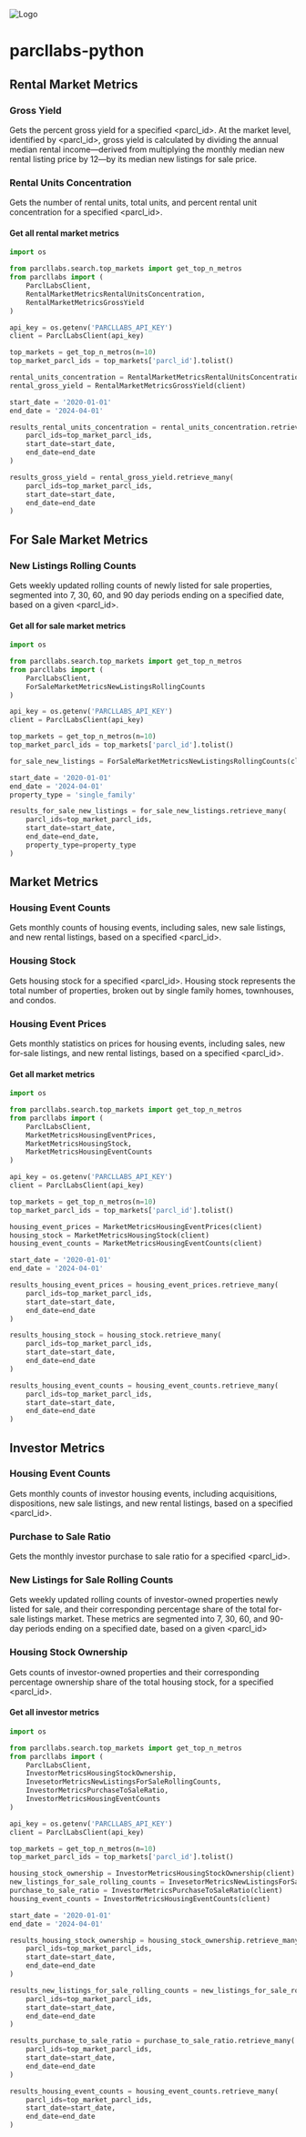 ![Logo](img/labs.jpg)
# parcllabs-python

## Rental Market Metrics

### Gross Yield
Gets the percent gross yield for a specified <parcl_id>. At the market level, identified by <parcl_id>, gross yield is calculated by dividing the annual median rental income—derived from multiplying the monthly median new rental listing price by 12—by its median new listings for sale price.

### Rental Units Concentration
Gets the number of rental units, total units, and percent rental unit concentration for a specified <parcl_id>.

#### Get all rental market metrics
```python
import os

from parcllabs.search.top_markets import get_top_n_metros
from parcllabs import (
    ParclLabsClient,
    RentalMarketMetricsRentalUnitsConcentration,
    RentalMarketMetricsGrossYield
)

api_key = os.getenv('PARCLLABS_API_KEY')
client = ParclLabsClient(api_key)

top_markets = get_top_n_metros(n=10)
top_market_parcl_ids = top_markets['parcl_id'].tolist()

rental_units_concentration = RentalMarketMetricsRentalUnitsConcentration(client)
rental_gross_yield = RentalMarketMetricsGrossYield(client)

start_date = '2020-01-01'
end_date = '2024-04-01'

results_rental_units_concentration = rental_units_concentration.retrieve_many(
    parcl_ids=top_market_parcl_ids,
    start_date=start_date,
    end_date=end_date
)

results_gross_yield = rental_gross_yield.retrieve_many(
    parcl_ids=top_market_parcl_ids,
    start_date=start_date,
    end_date=end_date
)
```

## For Sale Market Metrics

### New Listings Rolling Counts
Gets weekly updated rolling counts of newly listed for sale properties, segmented into 7, 30, 60, and 90 day periods ending on a specified date, based on a given <parcl_id>.


#### Get all for sale market metrics
```python
import os

from parcllabs.search.top_markets import get_top_n_metros
from parcllabs import (
    ParclLabsClient,
    ForSaleMarketMetricsNewListingsRollingCounts
)

api_key = os.getenv('PARCLLABS_API_KEY')
client = ParclLabsClient(api_key)

top_markets = get_top_n_metros(n=10)
top_market_parcl_ids = top_markets['parcl_id'].tolist()

for_sale_new_listings = ForSaleMarketMetricsNewListingsRollingCounts(client)

start_date = '2020-01-01'
end_date = '2024-04-01'
property_type = 'single_family'

results_for_sale_new_listings = for_sale_new_listings.retrieve_many(
    parcl_ids=top_market_parcl_ids,
    start_date=start_date,
    end_date=end_date,
    property_type=property_type
)
```

## Market Metrics

### Housing Event Counts
Gets monthly counts of housing events, including sales, new sale listings, and new rental listings, based on a specified <parcl_id>.

### Housing Stock
Gets housing stock for a specified <parcl_id>. Housing stock represents the total number of properties, broken out by single family homes, townhouses, and condos.

### Housing Event Prices
Gets monthly statistics on prices for housing events, including sales, new for-sale listings, and new rental listings, based on a specified <parcl_id>.


#### Get all market metrics
```python
import os

from parcllabs.search.top_markets import get_top_n_metros
from parcllabs import (
    ParclLabsClient,
    MarketMetricsHousingEventPrices,
    MarketMetricsHousingStock,
    MarketMetricsHousingEventCounts
)

api_key = os.getenv('PARCLLABS_API_KEY')
client = ParclLabsClient(api_key)

top_markets = get_top_n_metros(n=10)
top_market_parcl_ids = top_markets['parcl_id'].tolist()

housing_event_prices = MarketMetricsHousingEventPrices(client)
housing_stock = MarketMetricsHousingStock(client)
housing_event_counts = MarketMetricsHousingEventCounts(client)

start_date = '2020-01-01'
end_date = '2024-04-01'

results_housing_event_prices = housing_event_prices.retrieve_many(
    parcl_ids=top_market_parcl_ids,
    start_date=start_date,
    end_date=end_date
)

results_housing_stock = housing_stock.retrieve_many(
    parcl_ids=top_market_parcl_ids,
    start_date=start_date,
    end_date=end_date
)

results_housing_event_counts = housing_event_counts.retrieve_many(
    parcl_ids=top_market_parcl_ids,
    start_date=start_date,
    end_date=end_date
)
```

## Investor Metrics

### Housing Event Counts
Gets monthly counts of investor housing events, including acquisitions, dispositions, new sale listings, and new rental listings, based on a specified <parcl_id>.

### Purchase to Sale Ratio
Gets the monthly investor purchase to sale ratio for a specified <parcl_id>.

### New Listings for Sale Rolling Counts
Gets weekly updated rolling counts of investor-owned properties newly listed for sale, and their corresponding percentage share of the total for-sale listings market. These metrics are segmented into 7, 30, 60, and 90-day periods ending on a specified date, based on a given <parcl_id>

### Housing Stock Ownership
Gets counts of investor-owned properties and their corresponding percentage ownership share of the total housing stock, for a specified <parcl_id>.

#### Get all investor metrics
```python
import os

from parcllabs.search.top_markets import get_top_n_metros
from parcllabs import (
    ParclLabsClient,
    InvestorMetricsHousingStockOwnership, 
    InvesetorMetricsNewListingsForSaleRollingCounts,
    InvestorMetricsPurchaseToSaleRatio,
    InvestorMetricsHousingEventCounts
)

api_key = os.getenv('PARCLLABS_API_KEY')
client = ParclLabsClient(api_key)

top_markets = get_top_n_metros(n=10)
top_market_parcl_ids = top_markets['parcl_id'].tolist()

housing_stock_ownership = InvestorMetricsHousingStockOwnership(client)
new_listings_for_sale_rolling_counts = InvesetorMetricsNewListingsForSaleRollingCounts(client)
purchase_to_sale_ratio = InvestorMetricsPurchaseToSaleRatio(client)
housing_event_counts = InvestorMetricsHousingEventCounts(client)

start_date = '2020-01-01'
end_date = '2024-04-01'

results_housing_stock_ownership = housing_stock_ownership.retrieve_many(
    parcl_ids=top_market_parcl_ids,
    start_date=start_date,
    end_date=end_date
)

results_new_listings_for_sale_rolling_counts = new_listings_for_sale_rolling_counts.retrieve_many(
    parcl_ids=top_market_parcl_ids,
    start_date=start_date,
    end_date=end_date
)

results_purchase_to_sale_ratio = purchase_to_sale_ratio.retrieve_many(
    parcl_ids=top_market_parcl_ids,
    start_date=start_date,
    end_date=end_date
)

results_housing_event_counts = housing_event_counts.retrieve_many(
    parcl_ids=top_market_parcl_ids,
    start_date=start_date,
    end_date=end_date
)
```

